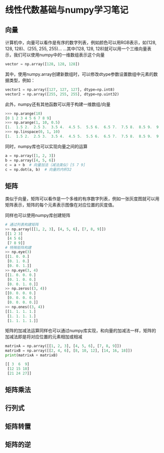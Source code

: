 # 线性代数基础与numpy学习笔记



## 向量

计算机中，向量可以看作是有序的数字列表，例如颜色可以用RGB表示，如(128, 128, 128)、(255, 255, 255)... ...其中(128, 128, 128)就可以用一个三维向量表示，我们可以使用numpy中的一维数组表示这个向量

```python
vector = np.array([128, 128, 128])
```

其中，使用numpy.array创建新数组时，可以修改dtype参数设置数组中元素的数据类型，例如：

```python
vector1 = np.array([127, 127, 127], dtype=np.int8)
vector2 = np.array([255, 255, 255], dtype=np.uint32)
```

此外，numpy还有其他函数可以用于构建一维数组/向量

```python
>>> np.arange(10)
[0 1 2 3 4 5 6 7 8 9]
>>> np.arange(1, 10, 0.5)
[1.  1.5 2.  2.5 3.  3.5 4.  4.5 5.  5.5 6.  6.5 7.  7.5 8.  8.5 9.  9.5]
>>> np.linspace(0, 1, 10)
[1.  1.5 2.  2.5 3.  3.5 4.  4.5 5.  5.5 6.  6.5 7.  7.5 8.  8.5 9.  9.5]
```

同时，numpy库也可以实现向量之间的运算

```python
a = np.array([1, 2, 3])
b = np.array([4, 5, 6])
c = a + b  # 向量加法（减法类似）[5 7 9]
c = np.dot(a, b)  # 向量的内积32
```



## 矩阵

类似于向量，矩阵可以看作是一个多维的有序数字列表，例如一张灰度图就可以用矩阵表示，矩阵的每个元素表示图像在对应位置的灰度值。

同样也可以使用numpy库创建矩阵

```python
# 通过列表构建矩阵
>> np.array([[1, 2, 3], [4, 5, 6], [7, 8, 9]])
[[1 2 3]
 [4 5 6]
 [7 8 9]]
# 特殊矩阵构建
>> np.eye(3)
[[1. 0. 0.]
 [0. 1. 0.]
 [0. 0. 1.]]
>> np.eye(3, 4)
[[1. 0. 0. 0.]
 [0. 1. 0. 0.]
 [0. 0. 1. 0.]]
>> np.zeros((3, 4))
[[0. 0. 0. 0.]
 [0. 0. 0. 0.]
 [0. 0. 0. 0.]]
>> np.ones((3, 4))
[[1. 1. 1. 1.]
 [1. 1. 1. 1.]
 [1. 1. 1. 1.]]
```

矩阵的加减法运算同样也可以通过numpy库实现，和向量的加减法一样，矩阵的加减法即是将对应位置的元素相加或相减

```python
matrixA = np.array([[1, 2, 3], [4, 5, 6], [7, 8, 9]])
matrixB = np.array([[2, 4, 6], [8, 10, 12], [14, 16, 18]])
print(matrixA + matrixB)

[[ 3  6  9]
 [12 15 18]
 [21 24 27]]
```



## 矩阵乘法

## 行列式

## 矩阵转置

## 矩阵的逆